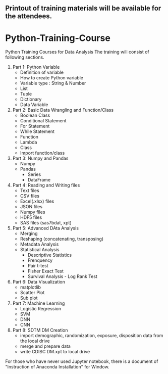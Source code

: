 ## Printout of training materials will be available for the attendees.

# Python-Training-Course
Python Training Courses for Data Analysis
The training will consist of following sections.
1. Part 1: Python Variable
    - Definition of variable
    - How to create Python variable
    - Variable type : String & Number
    - List
    - Tuple
    - Dictionary
    - Data Variable
2. Part 2: Basic Data Wrangling and Function/Class
    - Boolean Class
    - Conditional Statement
    - For Statement
    - While Statement
    - Function
    - Lambda
    - Class
    - Import function/class
3. Part 3: Numpy and Pandas
    - Numpy
    - Pandas
      - Series
      - DataFrame
4. Part 4: Reading and Writing files
    - Text files
    - CSV files
    - Excel(.xlsx) files
    - JSON files
    - Numpy files
    - HDF5 files
    - SAS files (sas7bdat, xpt)
5. Part 5: Advanced DAta Analysis
    - Merging
    - Reshaping (concatenating, transposing)
    - Metadata Analysis
    - Statistical Analysis
      - Descriptive Statistics
      - Frenquency
      - Pair t-test
      - Fisher Exact Test
      - Survival Analysis - Log Rank Test
6. Part 6: Data Visualization
    - matplotlib 
    - Scatter Plot
    - Sub plot
7. Part 7: Machine Learning
    - Logistic Regression
    - SVM
    - DNN
    - CNN
8. Part 8: SDTM DM Creation
    - import demographic, randomization, exposure, disposition data from the local drive
    - merge and prepare data
    - write CDISC DM.xpt to local drive

For those who have never used Jupyter notebook, there is a document of "Instruction of Anaconda Installation" for Window. 
